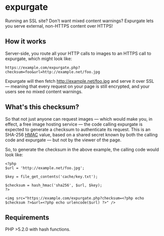 # expurgate

Running an SSL site? Don't want mixed content warnings? Expurgate lets you serve external, non-HTTPS content over HTTPS!

## How it works

Server-side, you route all your HTTP calls to images to an HTTPS call to expurgate, which might look like:

	https://example.com/expurgate.php?checksum=foo&url=http://example.net/foo.jpg

Expurgate will then fetch http://example.net/foo.jpg and serve it over SSL — meaning that every request on your page is still encrypted, and your users see no mixed content warnings.

## What's this checksum?

So that not just anyone can request images — which would make you, in effect, a free image hosting service — the code calling expurgate is expected to generate a checksum to authenticate its request. This is an SHA-256 [HMAC][] value, based on a shared secret known by both the calling code and expurgate — but not by the viewer of the page.

[HMAC]: http://en.wikipedia.org/wiki/HMAC

So, to generate the checksum in the above example, the calling code would look like:

	<?php
	$url = 'http://example.net/foo.jpg';

	$key = file_get_contents('cache/key.txt');

	$checksum = hash_hmac('sha256', $url, $key);
	?>

	<img src="https://example.com/expurgate.php?checksum=<?php echo $checksum ?>&url=<?php echo urlencode($url) ?>" />

## Requirements

PHP >5.2.0 with hash functions.
